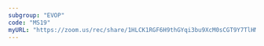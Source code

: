 ```yaml
---
subgroup: "EVOP"
code: "MS19"
myURL: "https://zoom.us/rec/share/1HLCK1RGF6H9thGYqi3bu9XcM0sCGT9Y7TlHMk5KjkS-hEFnzKDW0oO5wzt-WXJB.ItMvCrlnVtAbDkXu?startTime=1623947554000"
---
```

